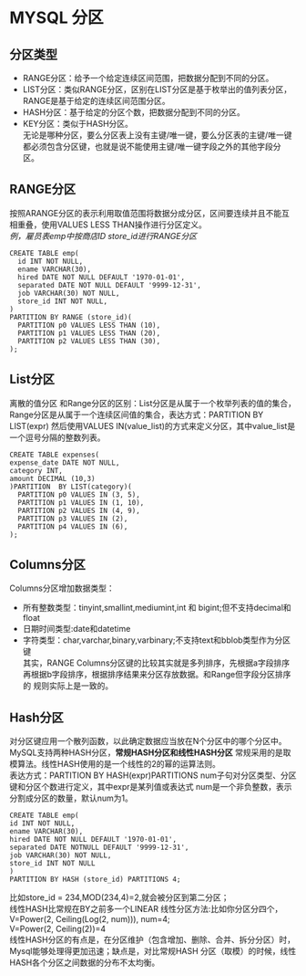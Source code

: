 # MYSQL 分区
## 分区类型
* RANGE分区：给予一个给定连续区间范围，把数据分配到不同的分区。  
* LIST分区：类似RANGE分区，区别在LIST分区是基于枚举出的值列表分区，RANGE是基于给定的连续区间范围分区。  
* HASH分区：基于给定的分区个数，把数据分配到不同的分区。  
* KEY分区：类似于HASH分区。  
无论是哪种分区，要么分区表上没有主键/唯一键，要么分区表的主键/唯一键都必须包含分区键，也就是说不能使用主键/唯一键字段之外的其他字段分区。  
## RANGE分区
按照ARANGE分区的表示利用取值范围将数据分成分区，区间要连续并且不能互相重叠，使用VALUES LESS THAN操作进行分区定义。  
*例，雇员表emp中按商店ID store_id进行RANGE分区*
```
CREATE TABLE emp(
  id INT NOT NULL,
  ename VARCHAR(30),
  hired DATE NOT NULL DEFAULT '1970-01-01',
  separated DATE NOT NULL DEFAULT '9999-12-31',
  job VARCHAR(30) NOT NULL,
  store_id INT NOT NULL,
)
PARTITION BY RANGE (store_id)(
  PARTITION p0 VALUES LESS THAN (10),
  PARTITION p1 VALUES LESS THAN (20),
  PARTITION p2 VALUES LESS THAN (30),
);
```
## List分区
离散的值分区
和Range分区的区别：List分区是从属于一个枚举列表的值的集合，Range分区是从属于一个连续区间值的集合，表达方式：PARTITION BY LIST(expr)
然后使用VALUES IN(value_list)的方式来定义分区，其中value_list是一个逗号分隔的整数列表。  
```
CREATE TABLE expenses(
expense_date DATE NOT NULL,
category INT,
amount DECIMAL (10,3)
)PARTITION  BY LIST(category)(
  PARTITION p0 VALUES IN (3, 5),
  PARTITION p1 VALUES IN (1, 10),
  PARTITION p2 VALUES IN (4, 9),
  PARTITION p3 VALUES IN (2),
  PARTITION p4 VALUES IN (6),
);
```
## Columns分区
Columns分区增加数据类型：  
- 所有整数类型：tinyint,smallint,mediumint,int 和 bigint;但不支持decimal和float  
- 日期时间类型:date和datetime  
- 字符类型：char,varchar,binary,varbinary;不支持text和bblob类型作为分区键  
其实，RANGE Columns分区键的比较其实就是多列排序，先根据a字段排序再根据b字段排序，根据排序结果来分区存放数据。和Range但字段分区排序的
规则实际上是一致的。  
## Hash分区
对分区键应用一个散列函数，以此确定数据应当放在N个分区中的哪个分区中。  
MySQL支持两种HASH分区，**常规HASH分区和线性HASH分区** 常规采用的是取模算法。线性HASH使用的是一个线性的2的幂的运算法则。  
表达方式：PARTITION  BY HASH(expr)PARTITIONS num子句对分区类型、分区键和分区个数进行定义，其中expr是某列值或表达式
num是一个非负整数，表示分割成分区的数量，默认num为1。  
```
CREATE TABLE emp(
id INT NOT NULL,
ename VARCHAR(30),
hired DATE NOT NULL DEFAULT '1970-01-01',
separated DATE NOTNULL DEFAULT '9999-12-31',
job VARCHAR(30) NOT NULL,
store_id INT NOT NULL
)
PARTITION BY HASH (store_id) PARTITIONS 4;
```
比如store_id = 234,MOD(234,4)=2,就会被分区到第二分区；  
线性HASH比常规在BY之前多一个LINEAR
线性分区方法:比如你分区分四个，V=Power(2, Ceiling(Log(2, num))), num=4;  
V=Power(2, Ceiling(2))=4  
线性HASH分区的有点是，在分区维护（包含增加、删除、合并、拆分分区）时，Mysql能够处理得更加迅速；缺点是，对比常规HASH
分区（取模）的时候，线性HASH各个分区之间数据的分布不太均衡。  

